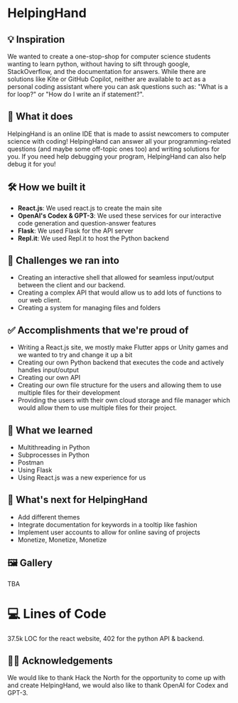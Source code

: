 # HelpingHand

## 💡 Inspiration
We wanted to create a one-stop-shop for computer science students wanting to learn python, without having to sift through google, StackOverflow, and the documentation for answers. While there are solutions like Kite or GitHub Copilot, neither are available to act as a personal coding assistant where you can ask questions such as: "What is a for loop?" or "How do I write an if statement?".

## 📱 What it does
HelpingHand is an online IDE that is made to assist newcomers to computer science with coding! HelpingHand can answer all your programming-related questions (and maybe some off-topic ones too) and writing solutions for you. If you need help debugging your program, HelpingHand can also help debug it for you!

## 🛠 How we built it
 - **React.js**: We used react.js to create the main site 
 - **OpenAI's Codex & GPT-3**: We used these services for our interactive code generation and question-answer features
 - **Flask**: We used Flask for the API server
 - **Repl.it**: We used Repl.it to host the Python backend

## 🛑 Challenges we ran into
- Creating an interactive shell that allowed for seamless input/output between the client and our backend.
- Creating a complex API that would allow us to add lots of functions to our web client.
- Creating a system for managing files and folders

## ✅ Accomplishments that we're proud of
 - Writing a React.js site, we mostly make Flutter apps or Unity games and we wanted to try and change it up a bit
 - Creating our own Python backend that executes the code and actively handles input/output
 - Creating our own API
 - Creating our own file structure for the users and allowing them to use multiple files for their development
 - Providing the users with their own cloud storage and file manager which would allow them to use multiple files for their project.

## 📖 What we learned
 - Multithreading in Python
 - Subprocesses in Python
 - Postman
 - Using Flask
 - Using React.js was a new experience for us

## 🤔 What's next for HelpingHand
 - Add different themes
 - Integrate documentation for keywords in a tooltip like fashion
 - Implement user accounts to allow for online saving of projects
 - Monetize, Monetize, Monetize

## 🖼 Gallery
TBA

# 💻 Lines of Code
37.5k LOC for the react website, 402 for the python API & backend.

## 🙇‍♂️ Acknowledgements
We would like to thank Hack the North for the opportunity to come up with and create HelpingHand, we would also like to thank OpenAI for Codex and GPT-3.
